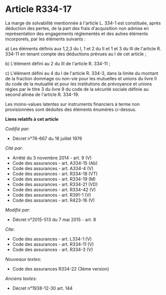 # Article R334-17

La marge de solvabilité mentionnée à l'article L. 334-1 est constituée, après déduction des pertes, de la part des frais
d'acquisition non admise en représentation des engagements réglementés et des autres éléments incorporels, par les éléments
suivants : 

a) Les éléments définis aux 1,2,3 du I, 1 et 2 du II et 1 et 3 du III de l'article R. 334-11 en tenant compte des déductions
prévues au I de cet article ; 

b) L'élément défini au 2 du III de l'article R. 334-11 ; 

c) L'élément défini au 4 du I de l'article R. 334-3, dans la limite du montant de la fraction dommage ou non-vie pour les
mutuelles et unions du livre II du code de la mutualité et pour les institutions de prévoyance et unions régies par le titre
3 du livre 9 du code de la sécurité sociale définie au second alinéa de l'article R. 334-19. 

Les moins-values latentes sur instruments financiers à terme non provisionnées sont déduites des éléments énumérés ci-dessus.

**Liens relatifs à cet article**

_Codifié par_:

  - Décret n°76-667 du 16 juillet 1976

_Cité par_:

  - Arrêté du 3 novembre 2014 - art. 9 (V)
  - Code des assurances - art. A334-15 (Ab)
  - Code des assurances - art. A334-4 (V)
  - Code des assurances - art. R334-18 (VT)
  - Code des assurances - art. R334-19 (M)
  - Code des assurances - art. R334-21 (VD)
  - Code des assurances - art. R334-42 (V)
  - Code des assurances - art. R391-1 (V)
  - Code des assurances - art. R423-16 (V)

_Modifié par_:

  - Décret n°2015-513 du 7 mai 2015 - art. 8

_Cite_:

  - Code des assurances - art. L334-1 (V)
  - Code des assurances - art. R334-11 (V)
  - Code des assurances - art. R334-3 (V)

_Nouveaux textes_:

  - Code des assurances R334-22 (3ème version)

_Anciens textes_:

  - Décret n°1938-12-30 art. 144
